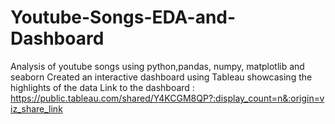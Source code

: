 # Youtube-Songs-EDA-and-Dashboard
Analysis of youtube songs using python,pandas, numpy, matplotlib and seaborn
Created an interactive dashboard using Tableau showcasing the highlights of the data
Link to the dashboard : https://public.tableau.com/shared/Y4KCGM8QP?:display_count=n&:origin=viz_share_link
